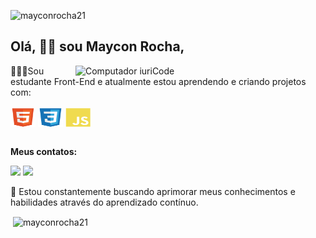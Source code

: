 <p align="left"> <img src="https://komarev.com/ghpvc/?username=mayconrocha21&label=Profile%20views&color=0e75b6&style=flat" alt="mayconrocha21" /> </p>

## Olá, 👋🏾 sou Maycon Rocha, 
<img src="https://raw.githubusercontent.com/MicaelliMedeiros/micaellimedeiros/master/image/computer-illustration.png" min-width="400px" max-width="400px" width="400px" align="right" alt="Computador iuriCode">
👨🏾‍💻Sou estudante Front-End e atualmente estou aprendendo e criando projetos com:

<div style="display: inline_block"><br>
  <img align="center" alt="HTML" height="30" width="40" src="https://raw.githubusercontent.com/devicons/devicon/master/icons/html5/html5-original.svg">
  <img align="center" alt="CSS" height="30" width="40" src="https://raw.githubusercontent.com/devicons/devicon/master/icons/css3/css3-original.svg">
  <img align="center" alt="Js" height="30" width="40" src="https://raw.githubusercontent.com/devicons/devicon/master/icons/javascript/javascript-plain.svg">
</div>
<br>

<strong>Meus contatos:</strong>

  <a href = "mailto:mgr8272@gmail.com"><img src="https://img.shields.io/badge/-Gmail-%23333?style=for-the-badge&logo=gmail&logoColor=white" target="_blank"></a>
  <a href="https://www.linkedin.com/in/maycon-rocha-7b8759164/" target="_blank"><img src="https://img.shields.io/badge/-LinkedIn-%230077B5?style=for-the-badge&logo=linkedin&logoColor=white" target="_blank"></a> 
 <!-- <a href="https://instagram.com/maycongr" target="_blank"><img src="https://img.shields.io/badge/-Instagram-%23E4405F?style=for-the-badge&logo=instagram&logoColor=white" target="_blank"></a> -->
<!--  <a href="https://twitter.com/MayconGRocha1" target="_blank"><img src="https://img.shields.io/badge/X-000000?style=for-the-badge&logo=x&logoColor=white"></a> -->
 <!-- <a href="#"> <img src="https://img.shields.io/badge/WhatsApp-25D366?style=for-the-badge&logo=whatsapp&logoColor=white"></a> -->
🚀 Estou constantemente buscando aprimorar meus conhecimentos e habilidades através do aprendizado contínuo.

<p>&nbsp;<img align="center" src="https://github-readme-stats.vercel.app/api?username=mayconrocha21&show_icons=true&locale=en" alt="mayconrocha21" /></p>

